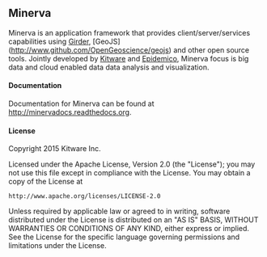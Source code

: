 ## Minerva
Minerva is an application framework that provides client/server/services
capabilities using [Girder](http://www.github.com/Girder/girder), [GeoJS]
(http://www.github.com/OpenGeoscience/geojs) and other open source tools.
Jointly developed by  [Kitware](http://www.kitware.com) and
[Epidemico](http://epidemico.com), Minerva focus is big data and cloud
enabled data data analysis and visualization.

#### Documentation

Documentation for Minerva can be found at http://minervadocs.readthedocs.org.

#### License

Copyright 2015 Kitware Inc.

Licensed under the Apache License, Version 2.0 (the "License"); you may not use this file except in compliance with the License. You may obtain a copy of the License at

    http://www.apache.org/licenses/LICENSE-2.0

Unless required by applicable law or agreed to in writing, software distributed under the License is distributed on an "AS IS" BASIS, WITHOUT WARRANTIES OR CONDITIONS OF ANY KIND, either express or implied. See the License for the specific language governing permissions and limitations under the License.
